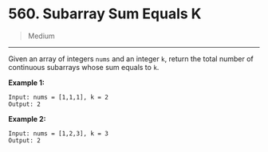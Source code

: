 # 560. Subarray Sum Equals K

> Medium

------

Given an array of integers `nums` and an integer `k`, return the total number of continuous subarrays whose sum equals to `k`.

**Example 1:**

```
Input: nums = [1,1,1], k = 2
Output: 2
```

**Example 2:**

```
Input: nums = [1,2,3], k = 3
Output: 2
```